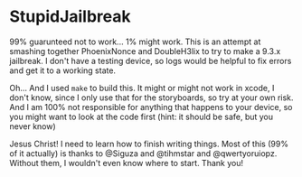 # StupidJailbreak
99% guarunteed not to work... 1% might work. This is an attempt at smashing together PhoenixNonce and DoubleH3lix to try to make a 9.3.x jailbreak. I don't have a testing device, so logs would be helpful to fix errors and get it to a working state.

Oh... And I used `make` to build this. It might or might not work in xcode, I don't know, since I only use that for the storyboards, so try at your own risk. And I am 100% not responsible for anything that happens to your device, so you might want to look at the code first (hint: it should be safe, but you never know)

Jesus Christ! I need to learn how to finish writing things. Most of this (99% of it actually) is thanks to @Siguza and @tihmstar and @qwertyoruiopz. Without them, I wouldn't even know where to start. Thank you!
